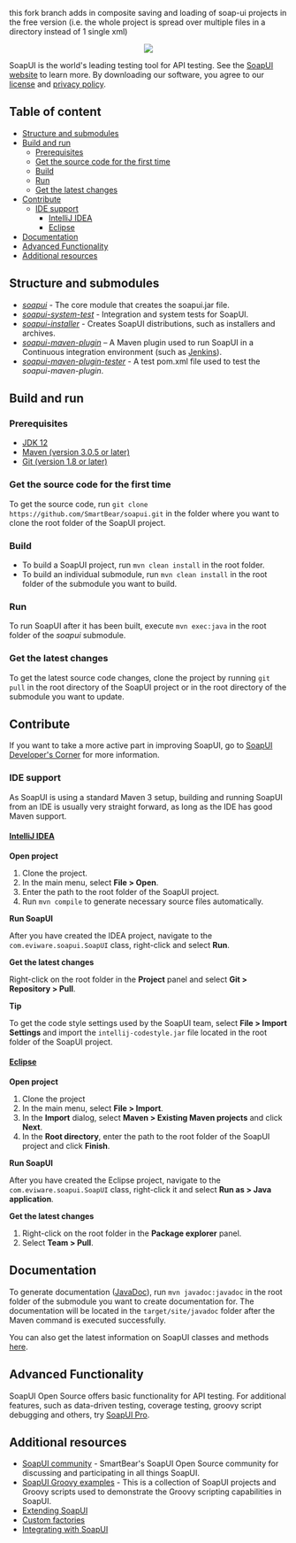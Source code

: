 this fork branch adds in composite saving and loading of soap-ui projects in the free version (i.e. the whole project is spread over multiple files in a directory instead of 1 single xml)

<p align="center">
	<a href="https://soapui.org/">
	  <img src="SoapUI-oss-logo.png">
	</a>
</p>

SoapUI is the world's leading testing tool for API testing. See the [SoapUI website](https://www.soapui.org/) to learn more.
By downloading our software, you agree to our [license](https://www.soapui.org/developers-corner/soapui-license.html) and [privacy policy](https://smartbear.com/privacy/).

## Table of content

* [Structure and submodules](#structure-and-submodules)
* [Build and run](#build-and-run)
  * [Prerequisites](#prerequisites)
  * [Get the source code for the first time](#get-the-source-code-for-the-first-time)
  * [Build](#build)
  * [Run](#run)
  * [Get the latest changes](#get-the-latest-changes)
* [Contribute](#contribute)
  * [IDE support](#ide-support)
    * [IntelliJ IDEA](#intellij-idea)
    * [Eclipse](#eclipse)
* [Documentation](#documentation)
* [Advanced Functionality](#advanced-functionality)
* [Additional resources](#additional-resources)

## Structure and submodules

* *[soapui](soapui)* - The core module that creates the soapui.jar file.
* *[soapui-system-test](soapui-system-test)* - Integration and system tests for SoapUI.
* *[soapui-installer](soapui-installer)* - Creates SoapUI distributions, such as installers and archives.
* *[soapui-maven-plugin](soapui-maven-plugin)* – A Maven plugin used to run SoapUI in a Continuous integration environment (such as [Jenkins](http://jenkins-ci.org)).
* *[soapui-maven-plugin-tester](soapui-maven-plugin-tester)* - A test pom.xml file used to test the *soapui-maven-plugin*.
 
## Build and run

### Prerequisites

* [JDK 12](http://www.oracle.com/technetwork/java/javase/downloads/index.html)
* [Maven (version 3.0.5 or later)](http://maven.apache.org/)
* [Git (version 1.8 or later)](http://git-scm.com)

### Get the source code for the first time

To get the source code, run `git clone https://github.com/SmartBear/soapui.git` in the folder where you want to clone the root folder of the SoapUI project.

### Build

* To build a SoapUI project, run `mvn clean install` in the root folder.
* To build an individual submodule, run `mvn clean install` in the root folder of the submodule you want to build.

### Run

To run SoapUI after it has been built, execute `mvn exec:java` in the root folder of the *soapui* submodule.

### Get the latest changes

To get the latest source code changes, clone the project by running `git pull` in the root directory of the SoapUI project or in the root directory of the submodule you want to update.

## Contribute

If you want to take a more active part in improving SoapUI, go to [SoapUI Developer's Corner](http://www.soapui.org/Developers-Corner/contribute-to-soapui.html) for more information.

### IDE support

As SoapUI is using a standard Maven 3 setup, building and running SoapUI from an IDE is usually very straight forward, as long as the IDE has good Maven support.

#### [IntelliJ IDEA](https://www.jetbrains.com/idea/)

**Open project**

1. Clone the project.
2. In the main menu, select **File > Open**.
3. Enter the path to the root folder of the SoapUI project.
4. Run `mvn compile` to generate necessary source files automatically.

**Run SoapUI**

After you have created the IDEA project, navigate to the `com.eviware.soapui.SoapUI` class, right-click and select **Run**.

**Get the latest changes**

Right-click on the root folder in the **Project** panel and select **Git > Repository > Pull**.

**Tip**

To get the code style settings used by the SoapUI team, select **File > Import Settings** and import the `intellij-codestyle.jar` file located in the root folder of the SoapUI project.

#### [Eclipse](https://www.eclipse.org/ide/)

**Open project**

1. Clone the project
2. In the main menu, select **File > Import**.
3. In the **Import** dialog, select **Maven > Existing Maven projects** and click **Next**.
4. In the **Root directory**, enter the path to the root folder of the SoapUI project and click **Finish**.

**Run SoapUI**

After you have created the Eclipse project, navigate to the `com.eviware.soapui.SoapUI` class, right-click it and select **Run as > Java application**.

**Get the latest changes**

1. Right-click on the root folder in the **Package explorer** panel.
2. Select **Team > Pull**.

## Documentation
To generate documentation ([JavaDoc](http://www.oracle.com/technetwork/java/javase/documentation/index-jsp-135444.html)), run `mvn javadoc:javadoc` in the root folder of the submodule you want to create documentation for. The documentation will be located in the `target/site/javadoc` folder after the Maven command is executed successfully. 

You can also get the latest information on SoapUI classes and methods [here](http://www.soapui.org/apidocs).

## Advanced Functionality

SoapUI Open Source offers basic functionality for API testing. For additional features, such as data-driven testing, coverage testing, groovy script debugging and others, try [SoapUI Pro](https://smartbear.com/product/ready-api/soapui/overview/).


## Additional resources

* [SoapUI community](https://community.smartbear.com/t5/SoapUI-Open-Source/bd-p/SoapUI_OS) - SmartBear's SoapUI Open Source community for discussing and participating in all things SoapUI.
* [SoapUI Groovy examples](https://github.com/SmartBear/soapui-groovy-examples) - This is a collection of SoapUI projects and Groovy scripts used to demonstrate the Groovy scripting capabilities in SoapUI.
* [Extending SoapUI](http://www.soapui.org/Developers-Corner/extending-soapui.html)
* [Custom factories](http://www.soapui.org/Developers-Corner/custom-factories.html)
* [Integrating with SoapUI](http://www.soapui.org/Developers-Corner/integrating-with-soapui.html)

